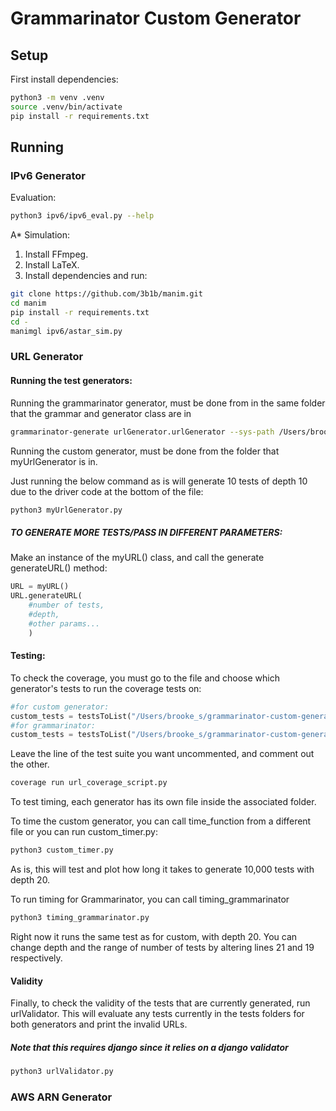 # Grammarinator Custom Generator

## Setup

First install dependencies:

```sh
python3 -m venv .venv
source .venv/bin/activate
pip install -r requirements.txt
```


## Running

### IPv6 Generator

Evaluation:

```sh
python3 ipv6/ipv6_eval.py --help
```

A\* Simulation:

1. Install FFmpeg.
2. Install LaTeX.
3. Install dependencies and run:

```sh
git clone https://github.com/3b1b/manim.git
cd manim
pip install -r requirements.txt
cd -
manimgl ipv6/astar_sim.py
```


### URL Generator
#### Running the test generators:
Running the grammarinator generator, must be done from in the same folder that the grammar and generator class are in
```bash
grammarinator-generate urlGenerator.urlGenerator --sys-path /Users/brooke_s/grammarinator-custom-generator/URL/url_grammarinator_files -r url -d 10 -n 5
```

Running the custom generator, must be done from the folder that myUrlGenerator is in.

Just running the below command as is will generate 10 tests of depth 10 due to the driver code at the bottom of the file:
```bash
python3 myUrlGenerator.py
```

##### TO GENERATE MORE TESTS/PASS IN DIFFERENT PARAMETERS:
Make an instance of the myURL() class, and call the generate generateURL() method:

```python
URL = myURL()
URL.generateURL(
    #number of tests,
    #depth,
    #other params...
    )
```

#### Testing:

To check the coverage, you must go to the file and choose which generator's tests to run the coverage tests on:
```python
#for custom generator:
custom_tests = testsToList("/Users/brooke_s/grammarinator-custom-generator/url/custom_url_files/tests")
#for grammarinator:
custom_tests = testsToList("/Users/brooke_s/grammarinator-custom-generator/url/url_grammarinator_files/tests")
```
Leave the line of the test suite you want uncommented, and comment out the other.

```bash
coverage run url_coverage_script.py
```

To test timing, each generator has its own file inside the associated folder. 

To time the custom generator, you can call time_function from a different file or you can run custom_timer.py:

```bash
python3 custom_timer.py
```
As is, this will test and plot how long it takes to generate 10,000 tests with depth 20.

To run timing for Grammarinator, you can call timing_grammarinator
```bash
python3 timing_grammarinator.py
```

Right now it runs the same test as for custom, with depth 20. You can change depth and the range of number of tests by altering lines 21 and 19 respectively.

#### Validity
Finally, to check the validity of the tests that are currently generated, run urlValidator. This will evaluate any tests currently in the tests folders for both generators and print the invalid URLs. 

##### Note that this requires django since it relies on a django validator

```bash
python3 urlValidator.py
```
### AWS ARN Generator
